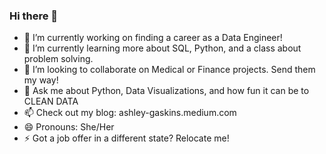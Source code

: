 ### Hi there 👋


- 🔭 I’m currently working on finding a career as a Data Engineer!
- 🌱 I’m currently learning more about SQL, Python, and a class about problem solving.
- 👯 I’m looking to collaborate on Medical or Finance projects. Send them my way!
- 💬 Ask me about Python, Data Visualizations, and how fun it can be to CLEAN DATA 
- 📫 Check out my blog: ashley-gaskins.medium.com 
- 😄 Pronouns: She/Her
- ⚡ Got a job offer in a different state? Relocate me! 
